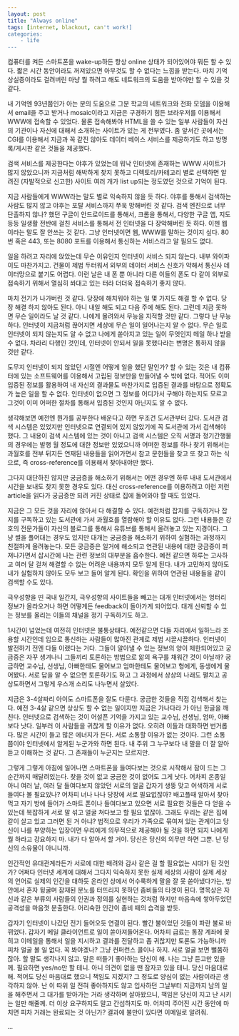 ```yaml
---
layout: post
title: "Always online"
tags: [internet, blackout, can't work!]
categories:
    - life
---
```


컴퓨터를 켜든 스마트폰을 wake-up하든 항상 online 상태가 되어있어야 뭐든 할 수 있다. 짧은 시간 동안이라도 꺼져있으면 아무것도 할 수 없다는 느낌을 받는다. 마치 기억상실증이라도 걸려버린 마냥 뭘 하려고 해도 네트워크의 도움을 받아야만 할 수 있을 것 같다. 

내 기억엔 93년쯤인가 아는 분의 도움으로 그분 학교의 네트워크와 전화 모뎀을 이용해서 email을 주고 받거나 mosaic이라고 지금은 구경하기 힘든 브라우저를 이용해서 WWW에 접속할 수 있었다. 물론 접속해봐야 HTML을 쓸 수 있는 일부 사람들이 자신의 기관이나 자신에 대해서 소개하는 사이트가 있는 게 전부였다. 좀 앞서간 곳에서는 CGI를 이용해서 지금과 꼭 같진 않아도 데이터 베이스 서비스를 제공하기도 하고 방명록/게시판 같은 것들을 제공했다. 

검색 서비스를 제공한다는 야후가 있었는데 워낙 인터넷에 존재하는 WWW 사이트가 많지 않았으니까 지금처럼 해박하게 찾지 못하고 디렉토리/카테고리 별로 선택하면 알려진 (자발적으로 신고한) 사이트 여러 개가 list up되는 정도였던 것으로 기억이 된다. 

지금 사람들에게 WWW라는 말도 별로 익숙하지 않을 듯 하다. 야후를 통해서 검색하는 사람도 많지 않고 야후는 포탈 서비스까지 쭈욱 망해버린 것 같다. 검색 엔진으로 너무 단촐하지 않나? 했던 구글이 안드로이드를 통해서, 크롬을 통해서, 다양한 구글 앱, 지도 등등 일생활 전반에 걸친 서비스를 통해서 전 인터넷을 다 장악해버린 듯 하다. 이젠 웹이라는 말도 잘 안쓰는 것 같다. 그냥 인터넷이면 웹, WWW를 말하는 것이지 싶다. 80번 혹은 443, 또는 8080 포트를 이용해서 통신하는 서비스라고 알 필요도 없다.

일을 하려고 자리에 앉았는데 무슨 이유인지 인터넷이 서비스 되지 않는다. 내부 와이파이도 마찬가지고. 건물이 제법 두터워서 외부의 데이터 서비스 신호가 약해서 통신사 데이터망으로 붙기도 어렵다. 이런 날은 내 폰 뿐 아니라 다른 이들의 폰도 다 같이 외부로 접속하기 위해서 열심히 쏴대고 있는 터라 더더욱 접속하기 좋지 않다. 

마치 전기가 나가버린 것 같다. 당장에 해치워야 하는 일 몇 가지도 해결 할 수 없다. 당장 해결 하지 않아도 된다. 아니 내일 해도 되고 다음 주에 해도 된다. 그런데 지금 못하면 무슨 일이라도 날 것 같다. 나에게 몰려와서 무능을 지적할 것만 같다. 그렇다 난 무능하다. 인터넷이 지금처럼 끊어지면 세상에 무슨 일이 일어나는지 알 수 없다. 무슨 일로 인터넷이 되지 않는지도 알 수 없고 나에게 쏟아지고 있는 일이 무엇인지 메일 하나 받을 수 없다. 차라리 다행인 것인데, 인터넷이 안되서 일을 못했다라는 변명은 통하지 않을 것만 같다. 

도무지 인터넷이 되지 않았던 시절엔 어떻게 일을 했단 말인가? 할 수 있는 것은 내 컴퓨터에 있는 소프트웨어를 이용해서 고립된 정보만을 만들어낼 수 밖에 없다. 적어도 이미 입증된 정보를 활용하여 내 자신의 결과물도 마찬가지로 입증된 결과를 바탕으로 정확도가 높은 일을 할 수 없다. 인터넷이 없으면 그 정보를 어디가서 구해야 하는지도 모르고 그것이 이미 어떠한 절차를 통해서 입증된 것인지 아닌지도 알 수 없다. 

생각해보면 예전엔 뭔가를 공부한다 배운다고 하면 무조건 도서관부터 갔다. 도서관 검색 시스템은 있었지만 인터넷으로 연결되어 있지 않았기에 꼭 도서관에 가서 검색해야 했다. 그 내용이 검색 시스템에 있는 것이 아니고 검색 시스템은 오직 서명과 정기간행물의 경우에는 발행 월 정도에 대한 정보만 있었으니까 어떠한 정보를 하나 찾기 위해서는 과월호를 전부 뒤지든 연재된 내용들을 읽어가면서 참고 문헌들을 찾고 또 찾고 하는 식으로, 즉 cross-reference를 이용해서 찾아내야만 했다. 

그다지 대단하진 않지만 궁금증을 해소하기 위해서는 어떤 경우엔 하루 내내 도서관에서 시간을 보내도 찾지 못한 경우도 있다. 대신 cross-reference를 이용하려고 이런 저런 article을 읽다가 궁금증만 되려 커진 상태로 집에 돌어와야 할 때도 있었다. 

지금은 그 모든 것을 자리에 앉아서 다 해결할 수 있다. 예전처럼 잡지를 구독하거나 잡지를 구독하고 있는 도서관에 가서 과월호를 열람해야 할 이유도 없다. 그런 내용들은 강호의 전문가들이 자신의 블로그를 통해서 유튜브를 통해서 올려놓고 있는 지경이다. 그냥 썰을 풀어대는 경우도 있지만 대개는 궁금증을 해소하기 위하여 실험하는 과정까지 친절하게 올려놓는다. 모든 궁금증은 일거에 해소되고 연관된 내용에 대한 궁금증이 퍼져나가면서 삽시간에 나는 관련 정보의 대부분을 흡수한다. 예전 같으면 하루는 고사하고 여러 달 걸쳐 해결할 수 없는 어려운 내용까지 모두 알게 된다. 내가 고민하지 않아도 내가 실험하지 않아도 모두 보고 들어 알게 된다. 확인을 위하여 연관된 내용들을 같이 검색할 수도 있다. 

극우성향을 띤 국내 일간지, 극우성향의 사이트들을 빼고는 대개 인터넷에서는 엉터리 정보가 올라오거나 하면 어떻게든 feedback이 돌아가게 되어있다. 대개 신뢰할 수 있는 정보를 올리는 이들의 채널을 정기 구독하기도 하고.

1시간이 넘었는데 여전히 인터넷은 불통상태다. 예전같으면 다들 자리에서 일하느라 조용할 시간인데 입으로 통신하는 사람들이 많아진 관계로 제법 시끌시끌하다. 인터넷이 발전하기 전엔 다들 이랬다는 거다. 그들이 알아낼 수 있는 정보의 양이 제한되어있고 궁금증은 자꾸 생겨나니 그들끼리 토론하는 방법으로 앎의 욕구를 채워간 것이 아닐까? 궁금하면 교수님, 선생님, 아빠한테도 물어보고 엄마한테도 물어보고 형에게, 동생에게 물어봤다. 서로 답을 알 수 없으면 토론하기도 하고 그 과정에서 상상의 나래도 펼치고 공상도하면서 그렇게 우스개 소리도 나누면서 살았다.

지금은 3-4살짜리 아이도 스마트폰을 잘도 다룬다. 궁금한 것들을 직접 검색해서 찾는다. 예전 3-4살 같으면 상상도 할 수 없는 일이지만 지금은 가나다라 가 아닌 한글을 깨친다. 인터넷으로 검색하는 것이 어설픈 기억을 가지고 있는 교수님, 선생님, 엄마, 아빠보다 낫다. 일부러 이 사람들을 귀찮게 할 이유가 없다. 오히려 이들과 대화하면 번거롭다. 많은 시간이 들고 많은 에너지가 든다. 서로 소통할 이유가 없는 것이다. 그런 소통 쯤이야 인터넷에서 알게된 누군가와 하면 된다. 내 주위 그 누구보다 내 말을 더 잘 알아듣고 이해하는 것 같다. 그 존재들이 누군지는 모르지만. 

그렇게 그렇게 아침에 일어나면 스마트폰을 들여다보는 것으로 시작해서 잠이 드는 그 순간까지 매달려있는다. 찾을 것이 없고 궁금한 것이 없어도 그게 낫다. 어차피 온종일 아니 여러 날, 여러 달 들여다보지 않았던 서로의 얼굴 갑자기 생뚱 맞고 어색하게 서로 들여다 볼 필요있나? 어차피 너나 나나 당장에 서로 필요없잖아? 배고플때 알아서 찾아먹고 자기 방에 들어가 스마트 폰이나 들여다보고 있으면 서로 필요한 것들은 다 얻을 수 있는데 복잡하게 서로 말 섞고 얼굴 쳐다보고 할 필요 없잖아. 그래도 우리는 같은 집에 같이 살고 있고 그러면 된 거 아냐? 법적으로 우리가 가족으로 묶여져 있는 관계이고 당신이 나를 부양하는 입장이면 우리에게 의무적으로 제공해야 될 것을 하면 되지 나에게 뭘 하라고 강요하지 마. 내가 다 알아서 할 거야. 당신은 당신의 의무만 하면 그뿐. 난 당신의 소유물이 아니니까. 

인간적인 유대관계라든가 서로에 대한 배려와 감사 같은 걸 할 필요없는 시대가 된 것인가? 어쩌다 인터넷 세계에 대해서 그다지 익숙하지 못한 실제 세상의 사람이 실제 세상의 언어로 실제의 인간을 대하듯 온라인 상에서 어수룩하게 말을 잘 못 쏟아냈다가는, 방안에서 혼자 뒹굴며 잠재된 분노를 터뜨리지 못하던 좀비들의 타겟이 된다. 명목상은 자신과 같은 부류의 사람들의 인권과 정의를 실현하는 것처럼 하지만 마음속에 쌓아두었던 공격성을 마음껏 분출한다. 어리숙한 인간이 좀비 떼의 습격을 받듯.

갑자기 인터넷이 나갔던 전기 들어오듯 연결이 된다. 빨간 불이었던 것들이 파란 불로 바뀌었다. 갑자기 메일 클라이언트로 일이 쏟아져들어온다. 어차피 급료는 통장 계좌에 꽂히고 이메일을 통해서 일을 지시하고 결과를 전달하고 좀 귀찮지만 토론도 가능하니까 피차 얼굴 볼 일 없다. 꼭 봐야겠나? 그냥 컨퍼런스 콜이나 하지. 서로 얼굴 보면 뻘쭘하잖아. 할 말도 생각나지 않고. 말은 떠들기 좋아하는 당신이 해. 나는 그냥 듣고만 있을께. 필요하면 yes/no만 할 테니. 아니 의견이 없을 땐 잠자코 있을 테니. 당신 마음대로 해. 적어도 당신 마음대로 했으니 책임도 지겠지? 그 정도로 양심이 없는 사람이라곤 생각하지 않아. 난 이 따위 일 전혀 좋아하지도 않고 입사하던 그날부터 지금까지 남의 일을 해주면서 그 대가를 받아가는 거라 생각하며 살아왔으니, 책임은 당신이 지고 난 시키는 일만 해줄께. 더 이상 요구하지도 말고 간섭하지도 마. 어차피 주어진 시간 동안에 마치면 피차 거래는 완료되는 것 아닌가? 결과에 불만이 있다면 이메일로 알려줘.

...

